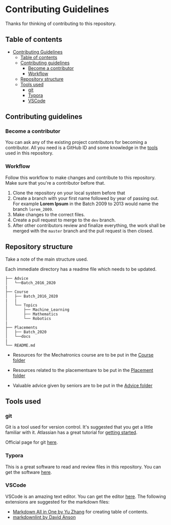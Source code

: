# Contributing Guidelines

Thanks for thinking of contributing to this repository.

## Table of contents

- [Contributing Guidelines](#contributing-guidelines)
  - [Table of contents](#table-of-contents)
  - [Contributing guidelines](#contributing-guidelines-1)
    - [Become a contributor](#become-a-contributor)
    - [Workflow](#workflow)
  - [Repository structure](#repository-structure)
  - [Tools used](#tools-used)
    - [git](#git)
    - [Typora](#typora)
    - [VSCode](#vscode)

## Contributing guidelines

### Become a contributor

You can ask any of the existing project contributors for becoming a contributor. All you need is a GitHub ID and some knowledge in the [tools](#tools-used) used in this repository.

### Workflow

Follow this workflow to make changes and contribute to this repository. Make sure that you're a contributor before that.

1. Clone the repository on your local system before that
2. Create a branch with your first name followed by year of passing out. For example **Lorem Ipsum** in the Batch 2009 to 2013 would name the branch `lorem_2009`.
3. Make changes to the correct files.
4. Create a pull request to merge to the `dev` branch.
5. After other contributors review and finalize everything, the work shall be merged with the `master` branch and the pull request is then closed.

## Repository structure
Take a note of the main structure used.

Each immediate directory has a readme file which needs to be updated.

```
├── Advice
│   └──Batch_2016_2020
|
├── Course
│   ├── Batch_2016_2020
|   |
│   └── Topics
│       ├── Machine_Learning
│       ├── Mathematics
│       └── Robotics
|
├── Placements
│   ├── Batch_2020
│   └──docs
|
└── README.md

```
- Resources for the Mechatronics course are to be put in the [Course folder](./Course/README.md)

- Resources related to the placementsare to be put in the [Placement folder](./Placements/README.md)

- Valuable advice given by seniors are to be put in the [Advice folder](./Advice/README.md)

## Tools used

### git

Git is a tool used for version control. It's suggested that you get a little familiar with it. Atlassian has a great tutorial for [getting started](https://www.atlassian.com/git/tutorials).

Official page for git [here](https://git-scm.com/).

### Typora

This is a great software to read and review files in this repository. You can get the software [here](https://typora.io/).

### VSCode

VSCode is an amazing text editor. You can get the editor [here](https://code.visualstudio.com/). The following extensions are suggested for the markdown files:

- [Markdown All in One by Yu Zhang](https://marketplace.visualstudio.com/items?itemName=yzhang.markdown-all-in-one) for creating table of contents.
- [markdownlint by David Anson](https://marketplace.visualstudio.com/items?itemName=DavidAnson.vscode-markdownlint)

